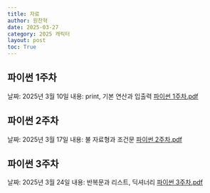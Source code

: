 ```yaml
---
title: 자료
author: 원찬혁
date: 2025-03-27
category: 2025 캐릭터
layout: post
toc: True
---
```


## 파이썬 1주차
<p>
날짜: 2025년 3월 10일
내용: print, 기본 연산과 입출력
<a href="../data/파이썬 1주차.pdf">파이썬 1주차.pdf</a>

## 파이썬 2주차
날짜: 2025년 3월 17일
내용: 불 자료형과 조건문
<a href="../data/파이썬 2주차.pdf">파이썬 2주차.pdf</a>

## 파이썬 3주차
날짜: 2025년 3월 24일
내용: 반복문과 리스트, 딕셔너리
<a href="../data/파이썬 3주차.pdf">파이썬 3주차.pdf</a>
